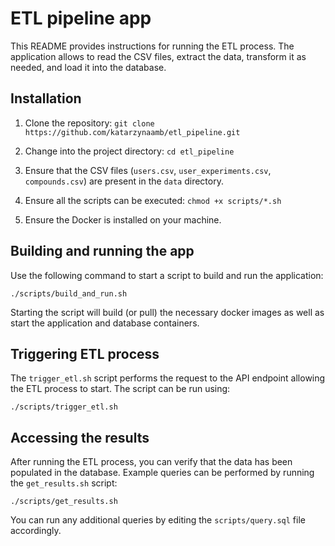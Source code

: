 # ETL pipeline app
This README provides instructions for running the ETL process. The application allows to read the CSV files, extract the data, transform it as needed, and load it into the database.

## Installation

1. Clone the repository:
`git clone https://github.com/katarzynaamb/etl_pipeline.git`

2. Change into the project directory:
`cd etl_pipeline`

3. Ensure that the CSV files (`users.csv`, `user_experiments.csv`, `compounds.csv`) are present in the `data` directory.

4. Ensure all the scripts can be executed:
`chmod +x scripts/*.sh`

5. Ensure the Docker is installed on your machine.

## Building and running the app
Use the following command to start a script to build and run the application:

`./scripts/build_and_run.sh`

Starting the script will build (or pull)
the necessary docker images as well as start the application and database containers.

## Triggering ETL process
The `trigger_etl.sh` script performs the request to the API endpoint allowing the ETL process to start.
The script can be run using:

`./scripts/trigger_etl.sh`

## Accessing the results
After running the ETL process, you can verify that the data has been populated in the database. 
Example queries can be performed by running the `get_results.sh` script:

`./scripts/get_results.sh`

You can run any additional queries by editing the `scripts/query.sql` file accordingly.